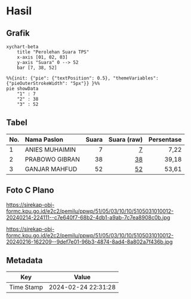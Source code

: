 # Hasil

## Grafik

```mermaid
xychart-beta
    title "Perolehan Suara TPS"
    x-axis [01, 02, 03]
    y-axis "Suara" 0 --> 52
    bar [7, 38, 52]
```

```mermaid
%%{init: {"pie": {"textPosition": 0.5}, "themeVariables": {"pieOuterStrokeWidth": "5px"}} }%%
pie showData
    "1" : 7
    "2" : 38
    "3" : 52
```

## Tabel

| No. | Nama Paslon    | Suara | Suara (raw) | Persentase |
|:--- |:-------------- | -----:| -----------:| ----------:|
| 1   | ANIES MUHAIMIN | 7     | [7][p-1]    | 7,22       |
| 2   | PRABOWO GIBRAN | 38    | [38][p-2]   | 39,18      |
| 3   | GANJAR MAHFUD  | 52    | [52][p-3]   | 53,61      |


[p-1]: https://github.com/gigit-pemilu/pemilu-2024-51-bali/blob/main/pilpres/hitung-suara/sub/51-bali/sub/05-klungkung/sub/03-klungkung/sub/1010-semarapura-tengah/sub/012-tps/sub/paslon-1.txt
[p-2]: https://github.com/gigit-pemilu/pemilu-2024-51-bali/blob/main/pilpres/hitung-suara/sub/51-bali/sub/05-klungkung/sub/03-klungkung/sub/1010-semarapura-tengah/sub/012-tps/sub/paslon-2.txt
[p-3]: https://github.com/gigit-pemilu/pemilu-2024-51-bali/blob/main/pilpres/hitung-suara/sub/51-bali/sub/05-klungkung/sub/03-klungkung/sub/1010-semarapura-tengah/sub/012-tps/sub/paslon-3.txt

## Foto C Plano

https://sirekap-obj-formc.kpu.go.id/e2c2/pemilu/ppwp/51/05/03/10/10/5105031010012-20240214-224111--c7e640f7-68b2-4db1-a9ab-7c7ea8908c0b.jpg

https://sirekap-obj-formc.kpu.go.id/e2c2/pemilu/ppwp/51/05/03/10/10/5105031010012-20240216-162209--9def7e01-96b3-4874-8ad4-8a802a7f436b.jpg


## Metadata

| Key        | Value               |
| ---------- | ------------------- |
| Time Stamp | 2024-02-24 22:31:28 |



